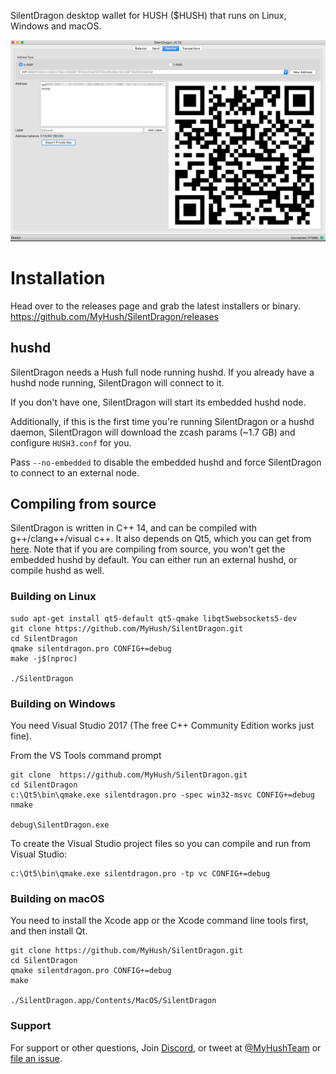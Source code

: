 SilentDragon desktop wallet for HUSH ($HUSH) that runs on Linux, Windows and macOS.

![Screenshots](silentdragon.png?raw=true)
# Installation

Head over to the releases page and grab the latest installers or binary. https://github.com/MyHush/SilentDragon/releases

## hushd
SilentDragon needs a Hush full node running hushd. If you already have a hushd node running, SilentDragon will connect to it. 

If you don't have one, SilentDragon will start its embedded hushd node. 

Additionally, if this is the first time you're running SilentDragon or a hushd daemon, SilentDragon will download the zcash params (~1.7 GB) and configure `HUSH3.conf` for you. 

Pass `--no-embedded` to disable the embedded hushd and force SilentDragon to connect to an external node.

## Compiling from source
SilentDragon is written in C++ 14, and can be compiled with g++/clang++/visual c++. It also depends on Qt5, which you can get from [here](https://www.qt.io/download). Note that if you are compiling from source, you won't get the embedded hushd by default. You can either run an external hushd, or compile hushd as well. 


### Building on Linux

```
sudo apt-get install qt5-default qt5-qmake libqt5websockets5-dev
git clone https://github.com/MyHush/SilentDragon.git
cd SilentDragon
qmake silentdragon.pro CONFIG+=debug
make -j$(nproc)

./SilentDragon
```

### Building on Windows
You need Visual Studio 2017 (The free C++ Community Edition works just fine). 

From the VS Tools command prompt
```
git clone  https://github.com/MyHush/SilentDragon.git
cd SilentDragon
c:\Qt5\bin\qmake.exe silentdragon.pro -spec win32-msvc CONFIG+=debug
nmake

debug\SilentDragon.exe
```

To create the Visual Studio project files so you can compile and run from Visual Studio:
```
c:\Qt5\bin\qmake.exe silentdragon.pro -tp vc CONFIG+=debug
```

### Building on macOS
You need to install the Xcode app or the Xcode command line tools first, and then install Qt. 

```
git clone https://github.com/MyHush/SilentDragon.git
cd SilentDragon
qmake silentdragon.pro CONFIG+=debug
make

./SilentDragon.app/Contents/MacOS/SilentDragon
```

### Support

For support or other questions, Join [Discord](https://myhush.org/discord), or tweet at [@MyHushTeam](https://twitter.com/MyHushTeam) or [file an issue](https://github.com/MyHush/SilentDragon/issues).

